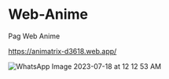 # Web-Anime

Pag Web Anime

https://animatrix-d3618.web.app/

![WhatsApp Image 2023-07-18 at 12 12 53 AM](https://github.com/Bemontx/Encriptador-texto/assets/101949185/f8b035bc-fb00-4e93-a08b-ca0e7da86fd7)
